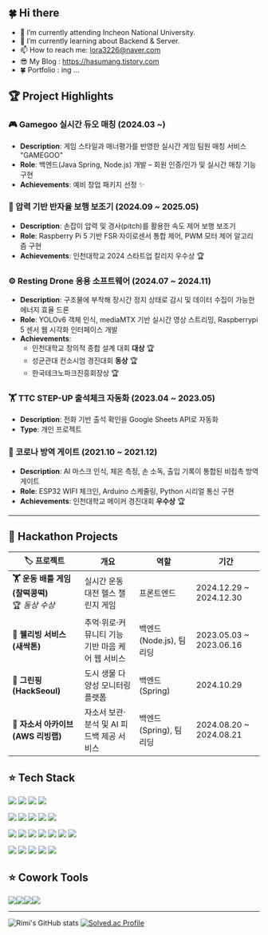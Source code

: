 🍀 Hi there 
--- 
<!--
**rimi3226/rimi3226** is a ✨ _special_ ✨ repository because its `README.md` (this file) appears on your GitHub profile.

Here are some ideas to get you started:

- 🔭 I’m currently working on ...
- 🌱 I’m currently learning ...
- 👯 I’m looking to collaborate on ...
- 🤔 I’m looking for help with ...
- 💬 Ask me about ...
- 📫 How to reach me: ...
- 😄 Pronouns: ...
- ⚡ Fun fact: ...
-->

- 🔭 I’m currently attending Incheon National University.
- 🌱 I’m currently learning about Backend & Server.
- 📫 How to reach me: lora3226@naver.com
- 😎 My Blog : https://hasumang.tistory.com
- 🍀 Portfolio : ing ...

## 🏆 Project Highlights

### 🎮 Gamegoo 실시간 듀오 매칭 (2024.03 ~)
- **Description**: 게임 스타일과 매너평가를 반영한 실시간 게임 팀원 매칭 서비스 "GAMEGOO"
- **Role**: 백엔드(Java Spring, Node.js) 개발 – 회원 인증/인가 및 실시간 매칭 기능 구현
- **Achievements**: 예비 창업 패키지 선정 ✨

### 🦾 압력 기반 반자율 보행 보조기 (2024.09 ~ 2025.05)
- **Description**: 손잡이 압력 및 경사(pitch)를 활용한 속도 제어 보행 보조기
- **Role**: Raspberry Pi 5 기반 FSR·자이로센서 통합 제어, PWM 모터 제어 알고리즘 구현
- **Achievements**: 인천대학교 2024 스타트업 칼리지 우수상 🏆

### ⚙️ Resting Drone 응용 소프트웨어 (2024.07 ~ 2024.11)
- **Description**: 구조물에 부착해 장시간 정지 상태로 감시 및 데이터 수집이 가능한 에너지 효율 드론
- **Role**: YOLOv6 객체 인식, mediaMTX 기반 실시간 영상 스트리밍, Raspberrypi 5 센서 웹 시각화 인터페이스 개발
- **Achievements**:  
  - 인천대학교 창의적 종합 설계 대회 **대상** 🏆
  - 성균관대 컨소시엄 경진대회 **동상** 🏆
  - 한국테크노파크진흥회장상 🏆

### 🏋️ TTC STEP-UP 출석체크 자동화 (2023.04 ~ 2023.05)
- **Description**: 전화 기반 출석 확인을 Google Sheets API로 자동화
- **Type**: 개인 프로젝트

### 🦠 코로나 방역 게이트 (2021.10 ~ 2021.12)
- **Description**: AI 마스크 인식, 체온 측정, 손 소독, 출입 기록이 통합된 비접촉 방역 게이트
- **Role**: ESP32 WIFI 체크인, Arduino 스케줄링, Python 시리얼 통신 구현
- **Achievements**: 인천대학교 메이커 경진대회 **우수상** 🏆

---

## 🌙 Hackathon Projects

| 🏷️ 프로젝트 | 개요 | 역할 | 기간 |
|-------------|------|------|------|
| **🏋️ 운동 배틀 게임 (찰떡콩떡)** <br/>🏆 *동상 수상* | 실시간 운동 대전 헬스 챌린지 게임 | 프론트엔드 | 2024.12.29 ~ 2024.12.30 |
| **🌱 웰리빙 서비스 (새싹톤)** | 추억·위로·커뮤니티 기능 기반 마음 케어 웹 서비스 | 백엔드(Node.js), 팀 리딩 | 2023.05.03 ~ 2023.06.16 |
| **🌳 그린핑 (HackSeoul)** | 도시 생물 다양성 모니터링 플랫폼 | 백엔드(Spring) | 2024.10.29 |
| **📝 자소서 아카이브 (AWS 리빙랩)** | 자소서 보관·분석 및 AI 피드백 제공 서비스 | 백엔드(Spring), 팀 리딩 | 2024.08.20 ~ 2024.08.21 |

⭐️ Tech Stack
---

 <img src="https://img.shields.io/badge/JAVA-007396?style=plastic&logo=appveyor&logo=java&logoColor=white"> <img src="https://img.shields.io/badge/C++-00599C?style=plastic&logo=c%2B%2B&logoColor=white">
 <img src="https://img.shields.io/badge/PYTHON-3776AB?style=plastic&logo=python&logoColor=white"> 
 <img src="https://img.shields.io/badge/-C%23-000000?logo=Csharp&style=plastic&logoColor=white">
 
  <img src="https://img.shields.io/badge/HTML-E34F26?style=plastic&logo=html5&logoColor=white"> <img src="https://img.shields.io/badge/CSS-1572B6?style=plastic&logo=css3&logoColor=white"> 
  <img src="https://img.shields.io/badge/JavaScript-F7DF1E?style=plastic&logo=javascript&logoColor=black">
  <img src="https://img.shields.io/badge/Express-000000?style=plastic&logo=express&logoColor=white">
  <img src="https://img.shields.io/badge/NodeJS-339933?style=plastic&logo=Node.js&logoColor=white">
  
  <img src="https://img.shields.io/badge/Linux-FCC624?style=plastic&logo=linux&logoColor=black"> <img src="https://img.shields.io/badge/AWS-232F3E?style=plastic&logo=AmazonAWS&logoColor=white">
  <img src="https://img.shields.io/badge/AWS RDS-527FFF?style=plastic&logo=AmazonRDS&logoColor=black">
  <img src="https://img.shields.io/badge/AWS EC2-FF9900?style=plastic&logo=AmazonEC2&logoColor=black">
  <img src="https://img.shields.io/badge/Docker-2496ED?style=plastic&logo=docker&logoColor=black">
  <img src="https://img.shields.io/badge/Kubernetes-326CE5?style=plastic&logo=kubernetes&logoColor=black">
  <img src="https://img.shields.io/badge/Ubuntu-E95420?style=plastic&logo=ubuntu&logoColor=black">
  

  <img src="https://img.shields.io/badge/Spring-6DB33F?style=plastic&logo=spring&logoColor=black"> <img src="https://img.shields.io/badge/SpringBoot-6DB33F?style=plastic&logo=springboot&logoColor=black">
  <img src="https://img.shields.io/badge/MariaDB-003545?style=plastic&logo=mariadb&logoColor=black">
  <img src="https://img.shields.io/badge/MySQL-4479A1?style=plastic&logo=mysql&logoColor=white">
  <img src="https://img.shields.io/badge/Xamarin-3498DB?style=plastic&logo=xamarin&logoColor=black">

⭐️ Cowork Tools 
---

  <img src="https://img.shields.io/badge/github-181717?style=plastic&logo=github&logoColor=white"><img src="https://img.shields.io/badge/git-F05032?style=plastic&logo=git&logoColor=white"><img src="https://img.shields.io/badge/Notion-000000?style=plastic&logo=notion&logoColor=white"><img src="https://img.shields.io/badge/slack-4A154B?style=plastic&logo=slack&logoColor=white">

---
  
![Rimi's GitHub stats](https://github-readme-stats.vercel.app/api?username=rimi3226&show_icons=true&theme=radical)
[![Solved.ac Profile](http://mazassumnida.wtf/api/v2/generate_badge?boj=lora3226)](https://solved.ac/lora3226/)


